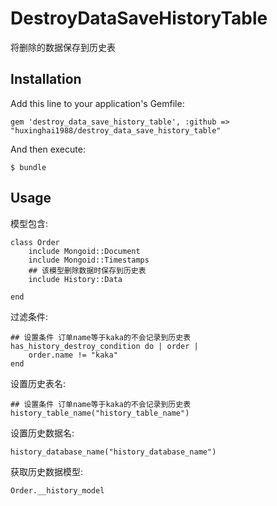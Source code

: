 # DestroyDataSaveHistoryTable

将删除的数据保存到历史表
 
## Installation

Add this line to your application's Gemfile:

    gem 'destroy_data_save_history_table', :github => "huxinghai1988/destroy_data_save_history_table"

And then execute:

    $ bundle

## Usage
    
模型包含:

    class Order 
        include Mongoid::Document
        include Mongoid::Timestamps
        ## 该模型删除数据时保存到历史表
        include History::Data

    end


过滤条件:    
    
    ## 设置条件 订单name等于kaka的不会记录到历史表
    has_history_destroy_condition do | order |
        order.name != "kaka"
    end

设置历史表名: 

    ## 设置条件 订单name等于kaka的不会记录到历史表
    history_table_name("history_table_name")

设置历史数据名:

    history_database_name("history_database_name")

获取历史数据模型:
    
    Order.__history_model
